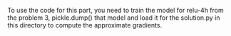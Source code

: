 To use the code for this part, you need to train the model for relu-4h from the problem 3, pickle.dump() that model and load it for the solution.py in this directory to compute the approximate gradients. 
